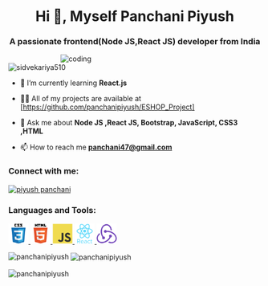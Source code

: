 <h1 align="center">Hi 👋, Myself Panchani Piyush</h1>
<h3 align="center">A passionate frontend(Node JS,React JS) developer from India</h3>
<img align="right" alt="coding" width="400" src="https://i.pinimg.com/originals/81/17/8b/81178b47a8598f0c81c4799f2cdd4057.gif">

<p align="left"> <img src="https://komarev.com/ghpvc/?username=sidvekariya510&label=Profile%20views&color=0e75b6&style=flat" alt="sidvekariya510" /> </p>

- 🌱 I’m currently learning **React.js**

- 👨‍💻 All of my projects are available at [https://github.com/panchanipiyush/ESHOP_Project]

- 💬 Ask me about **Node JS ,React JS, Bootstrap, JavaScript, CSS3 ,HTML**

- 📫 How to reach me **panchani47@gmail.com**

<h3 align="left">Connect with me:</h3>
<p align="left">
<a href="https://www.linkedin.com/in/panchani-piyush/" target="blank"><img align="center" src="https://raw.githubusercontent.com/rahuldkjain/github-profile-readme-generator/master/src/images/icons/Social/linked-in-alt.svg" alt="piyush panchani" height="30" width="40" /></a>
</p>

<h3 align="left">Languages and Tools:</h3>
<p align="left"> <a href="https://www.w3schools.com/css/" target="_blank" rel="noreferrer"> <img src="https://raw.githubusercontent.com/devicons/devicon/master/icons/css3/css3-original-wordmark.svg" alt="css3" width="40" height="40"/> </a> <a href="https://www.w3.org/html/" target="_blank" rel="noreferrer"> <img src="https://raw.githubusercontent.com/devicons/devicon/master/icons/html5/html5-original-wordmark.svg" alt="html5" width="40" height="40"/> </a> <a href="https://developer.mozilla.org/en-US/docs/Web/JavaScript" target="_blank" rel="noreferrer"> <img src="https://raw.githubusercontent.com/devicons/devicon/master/icons/javascript/javascript-original.svg" alt="javascript" width="40" height="40"/> </a> <a href="https://reactjs.org/" target="_blank" rel="noreferrer"> <img src="https://raw.githubusercontent.com/devicons/devicon/master/icons/react/react-original-wordmark.svg" alt="react" width="40" height="40"/> </a> <a href="https://redux.js.org" target="_blank" rel="noreferrer"> <img src="https://raw.githubusercontent.com/devicons/devicon/master/icons/redux/redux-original.svg" alt="redux" width="40" height="40"/> </a> </p>

<p><img align="left" src="https://github-readme-stats.vercel.app/api/top-langs?username=sidvekariya510&show_icons=true&locale=en&layout=compact" alt="panchanipiyush" /></p>

<p>&nbsp;<img align="center" src="https://github-readme-stats.vercel.app/api?username=sidvekariya510&show_icons=true&locale=en" alt="panchanipiyush" /></p>

<p><img align="center" src="https://github-readme-streak-stats.herokuapp.com/?user=panchanipiyush&" alt="panchanipiyush" /></p>
